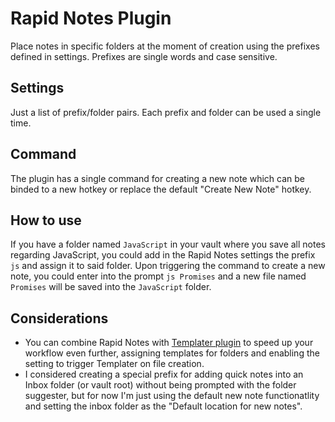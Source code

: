 # Rapid Notes Plugin

Place notes in specific folders at the moment of creation using the prefixes defined in settings. Prefixes are single words and case sensitive.

## Settings

Just a list of prefix/folder pairs. Each prefix and folder can be used a single time.

## Command

The plugin has a single command for creating a new note which can be binded to a new hotkey or replace the default "Create New Note" hotkey.

## How to use

If you have a folder named `JavaScript` in your vault where you save all notes regarding JavaScript, you could add in the Rapid Notes settings the prefix `js` and assign it to said folder. Upon triggering the command to create a new note, you could enter into the prompt `js Promises` and a new file named `Promises` will be saved into the `JavaScript` folder.

## Considerations

- You can combine Rapid Notes with [Templater plugin](https://github.com/SilentVoid13/Templater) to speed up your workflow even further, assigning templates for folders and enabling the setting to trigger Templater on file creation.
- I considered creating a special prefix for adding quick notes into an Inbox folder (or vault root) without being prompted with the folder suggester, but for now I'm just using the default new note functionatlity and setting the inbox folder as the "Default location for new notes".